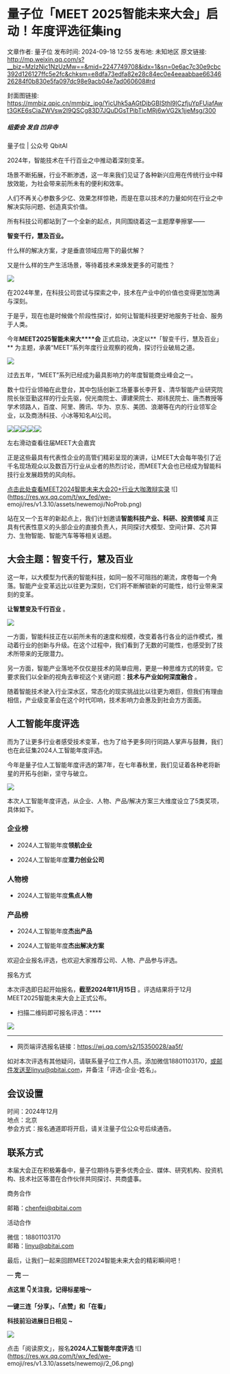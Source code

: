 # 量子位「MEET 2025智能未来大会」启动！年度评选征集ing

文章作者: 量子位
发布时间: 2024-09-18 12:55
发布地: 未知地区
原文链接: http://mp.weixin.qq.com/s?__biz=MzIzNjc1NzUzMw==&mid=2247749708&idx=1&sn=0e6ac7c30e9cbc392d126127ffc5e2fc&chksm=e8dfa73edfa82e28c84ec0e4eeaabbae6634626284f0b830e5fa097dc98e9acb04e7ad060608#rd

封面图链接: https://mmbiz.qpic.cn/mmbiz_jpg/YicUhk5aAGtDibGBISthl9lCzfjuYpFUiafAwt3GKE6sCiaZWVsw2I9QSCg83D7JQuDGsTPibTicMRj6wVG2k1jjeMsg/300

##### 组委会 发自 凹非寺  
量子位 | 公众号 QbitAI

2024年，智能技术在千行百业之中推动着深刻变革。

场景不断拓展，行业不断渗透，这一年来我们见证了各种新兴应用在传统行业中释放效能，为社会带来前所未有的便利和效率。

人们不再关心参数多少亿、效果怎样惊艳，而是在意以技术的力量如何在行业之中解决实际问题、创造真实价值。

所有科技公司都站到了一个全新的起点，共同围绕着这一主题摩拳擦掌——

**智变千行，慧及百业。**

什么样的解决方案，才是垂直领域应用下的最优解？

又是什么样的生产生活场景，等待着技术来焕发更多的可能性？

![](https://mmbiz.qpic.cn/mmbiz_jpg/YicUhk5aAGtDibGBISthl9lCzfjuYpFUiafJ2wTE1iaicq4wcWWYBT6ZDGLjSblQAiavMs2M6l9nUqye2mlKaiaCAdo9Q/640?wx_fmt=jpeg)

在2024年里，在科技公司尝试与探索之中，技术在产业中的价值也变得更加饱满与深刻。

于是乎，现在也是时候做个阶段性探讨，如何让智能科技更好地服务于社会、服务于人类。

今年**MEET2025智能未来大****会** 正式启动，决定以**「智变千行，慧及百业」**
为主题，承袭“MEET”系列年度行业观察的视角，探讨行业破局之道。

![](https://mmbiz.qpic.cn/mmbiz_png/YicUhk5aAGtDibGBISthl9lCzfjuYpFUiafnI7ibhp8SynJknRiadmLsicuUoyLzg4Zqg0sDkmpLTia7JNpyB6qNsiavMQ/640?wx_fmt=png&from=appmsg)

过去五年，“MEET”系列已经成为最具影响力的年度智能商业峰会之一。

数十位行业领袖在此登台，其中包括创新工场董事长李开复、清华智能产业研究院院长张亚勤这样的行业先驱，倪光南院士、谭建荣院士、郑纬民院士、唐杰教授等学术领路人，百度、阿里、腾讯、华为、京东、美团、浪潮等在内的行业领军企业，以及商汤科技、小冰等知名AI公司。

![](https://mmbiz.qpic.cn/mmbiz_png/YicUhk5aAGtDibGBISthl9lCzfjuYpFUiafLib7DeNGs7epVkVwfFmiaiaGhFu8KJIM8b8RInw2D5ZGpJxVfjzFOwK6w/640?wx_fmt=png&from=appmsg)![](https://mmbiz.qpic.cn/mmbiz_png/YicUhk5aAGtDibGBISthl9lCzfjuYpFUiafIibVb7Pkn3YMbKNC6Rl3tcu4dU1G7l8mCsicqVDM8tpn7N0QoRKxZic1g/640?wx_fmt=png&from=appmsg)![](https://mmbiz.qpic.cn/mmbiz_png/YicUhk5aAGtDibGBISthl9lCzfjuYpFUiafuLzIcEK9zlO4rZ7f4DrCfcPHWQ2nq1J2EUD6FfexlXvHy1TEnv9lvQ/640?wx_fmt=png&from=appmsg)![](https://mmbiz.qpic.cn/mmbiz_png/YicUhk5aAGtDibGBISthl9lCzfjuYpFUiafxicbzcPXT23QVmegA2gv9icQu0a86qx5AcazM9MhAfRPXGbKnGscYCow/640?wx_fmt=png&from=appmsg)![](https://mmbiz.qpic.cn/mmbiz_png/YicUhk5aAGtDibGBISthl9lCzfjuYpFUiaffh8YscIp9fysIyw9yP1yuXibAc6sk80onJAuxHNwkgbpplX6Ne9Y5yQ/640?wx_fmt=png&from=appmsg)

左右滑动查看往届MEET大会嘉宾

正是这些最具有代表性企业的高管们精彩呈现的演讲，让MEET大会每年吸引了近千名现场观众以及数百万行业从业者的热烈讨论，而MEET大会也已经成为智能科技行业发展趋势的风向标。

[点击此处查看MEET2024智能未来大会20+行业大咖激辩实录](http://mp.weixin.qq.com/s?__biz=MzIzNjc1NzUzMw==&mid=2247709548&idx=1&sn=cb7b4a22097a16fd1c1c4aace3629a00&chksm=e8df041edfa88d0869d954c9f9cc8a0af2bcbf87f3d4729596a7a63e8e5527c4267a78519548&scene=21#wechat_redirect)
![](https://res.wx.qq.com/t/wx_fed/we-
emoji/res/v1.3.10/assets/newemoji/NoProb.png)

站在又一个五年的新起点上，我们计划邀请**智能科技产业、科研、投资领域**
真正具有代表性意义的头部企业的直接负责人，共同探讨大模型、空间计算、芯片算力、生物智能、智能汽车等等相关话题。

## 大会主题：智变千行，慧及百业

这一年，以大模型为代表的智能科技，如同一股不可阻挡的潮流，席卷每一个角落。智能产业变革远比以往更为深刻，它们将不断解锁新的可能性，给行业带来深刻的变革。

**让智慧变及千行百业** 。

![](https://mmbiz.qpic.cn/mmbiz_png/YicUhk5aAGtDibGBISthl9lCzfjuYpFUiaf0qYd15AGsswpmXib4L3JheZhABmZ4KxdqUriaibLCmoSbsQlkYApmmF4A/640?wx_fmt=png&from=appmsg)

一方面，智能科技正在以前所未有的速度和规模，改变着各行各业的运作模式，推动着行业的创新与升级。在这个过程中，我们看到了无数的可能性，也感受到了技术所带来的无限潜力。

另一方面，智能产业落地不仅仅是技术的简单应用，更是一种思维方式的转变。它要求我们以全新的视角去审视这个关键问题：**技术与产业如何深度融合** 。

随着智能技术驶入行业深水区，常态化的现实挑战比以往更为艰巨，但我们有理由相信，产业级变革会在这个时代叩响，技术影响力会惠及到社会方方面面。

## 人工智能年度评选

而为了让更多行业者感受技术变革，也为了给予更多同行同路人掌声与鼓舞，我们也在此征集2024人工智能年度评选。

今年是量子位人工智能年度评选的第7年，在七年春秋里，我们见证着各种老将新星的开拓与创新，坚守与破立。

![](https://mmbiz.qpic.cn/mmbiz_png/YicUhk5aAGtDibGBISthl9lCzfjuYpFUiafxPcj3zTKMDvtHYyruX1U8gZUiaQ7MmOdO6HSqibicBa2dRRXAPGswKHBA/640?wx_fmt=png&from=appmsg)

本次人工智能年度评选，从企业、人物、产品/解决方案三大维度设立了5类奖项，具体如下。

### 企业榜

  * 2024人工智能年度**领航企业**

  * 2024人工智能年度**潜力创业公司**

### 人物榜

  * 2024人工智能年度**焦点人物**

### 产品榜

  * 2024人工智能年度**杰出产品**

  * 2024人工智能年度**杰出解决方案**

欢迎企业报名评选，也欢迎大家推荐公司、人物、产品参与评选。

报名方式

本次评选即日起开始报名，**截至2024年11月15日** 。评选结果将于12月MEET2025智能未来大会上正式公布。  

  * 扫描二维码即可报名评选：****

![](https://mmbiz.qpic.cn/mmbiz_png/YicUhk5aAGtDYicjZLciaE0CiaF6b8BCk1tvd2Tw3ZxRVp1JiaxSUOu5t6ktZl9h3XZnx30iaiaU9GktMfCp8MicO4CfAA/640?wx_fmt=png&from=appmsg)

********

  * 网页端评选报名链接：https://wj.qq.com/s2/15350028/aa5f/

如对本次评选有其他疑问，请联系量子位工作人员。添加微信18801103170，或邮件发送至linyu@qbitai.com，并备注「评选-企业-姓名」。

## 会议设置

时间：2024年12月  
地点：北京  
参会方式：报名通道即将开启，请关注量子位公众号后续通告。

## 联系方式

本届大会正在积极筹备中，量子位期待与更多优秀企业、媒体、研究机构、投资机构、技术社区等潜在合作伙伴共同探讨、共商盛事。

商务合作

邮箱：chenfei@qbitai.com  

活动合作

微信：18801103170  
邮箱：linyu@qbitai.com  

最后，让我们一起来回顾MEET2024智能未来大会的精彩瞬间吧！  

— **完** —

**点这里 👇关注我，记得标星哦～**

**一键三连「分享」、「点赞」和「在看」**

**科技前沿进展日日相见 ~**

![](https://mmbiz.qpic.cn/mmbiz_svg/g9RQicMD01M0tYoRQT2cMQRmPS5ZDyrrfzeksiay90KaDzlGBH61icqHxmgFKfvfXtVuwTHV740CDLAaXU1LIfZyoJEpYKcRIiaE/640?wx_fmt=svg)

点击「阅读原文」，报名**2024人工智能年度评选** ![](https://res.wx.qq.com/t/wx_fed/we-
emoji/res/v1.3.10/assets/newemoji/2_06.png)

